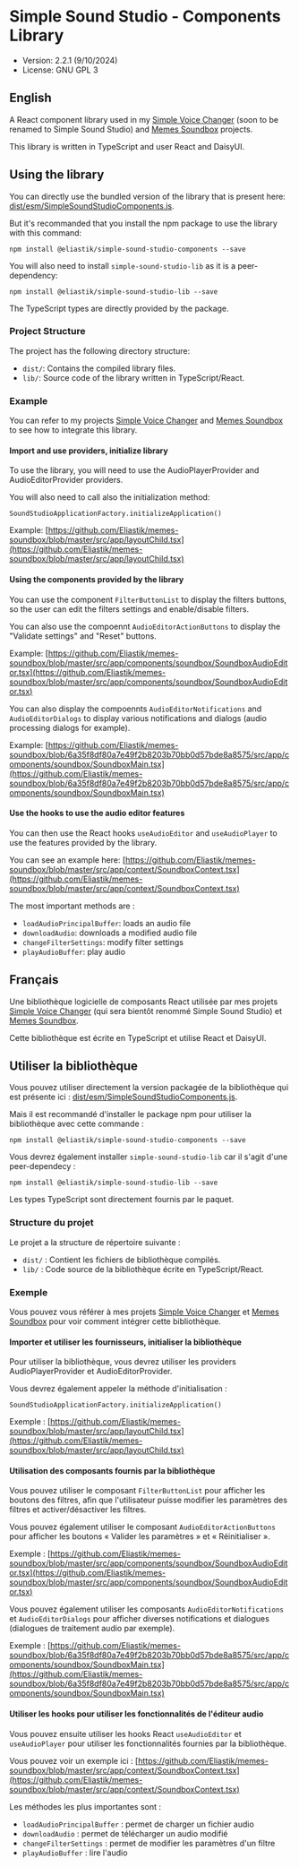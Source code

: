﻿# Simple Sound Studio - Components Library

* Version: 2.2.1 (9/10/2024)
* License: GNU GPL 3

## English

A React component library used in my [Simple Voice Changer](https://github.com/Eliastik/simple-voice-changer) (soon to be renamed to Simple Sound Studio) and [Memes Soundbox](https://github.com/Eliastik/memes-soundbox) projects.

This library is written in TypeScript and user React and DaisyUI.

## Using the library

You can directly use the bundled version of the library that is present here: [dist/esm/SimpleSoundStudioComponents.js](dist/esm/SimpleSoundStudioComponents.js).

But it's recommanded that you install the npm package to use the library with this command:

`npm install @eliastik/simple-sound-studio-components --save`

You will also need to install `simple-sound-studio-lib` as it is a peer-dependency:

`npm install @eliastik/simple-sound-studio-lib --save`

The TypeScript types are directly provided by the package.

### Project Structure

The project has the following directory structure:

- `dist/`: Contains the compiled library files.
- `lib/`: Source code of the library written in TypeScript/React.

### Example

You can refer to my projects [Simple Voice Changer](https://github.com/Eliastik/simple-voice-changer) and [Memes Soundbox](https://github.com/Eliastik/memes-soundbox) to see how to integrate this library.

#### Import and use providers, initialize library

To use the library, you will need to use the AudioPlayerProvider and AudioEditorProvider providers.

You will also need to call also the initialization method:

`SoundStudioApplicationFactory.initializeApplication()`

Example: [https://github.com/Eliastik/memes-soundbox/blob/master/src/app/layoutChild.tsx](https://github.com/Eliastik/memes-soundbox/blob/master/src/app/layoutChild.tsx)

#### Using the components provided by the library

You can use the component `FilterButtonList` to display the filters buttons, so the user can edit the filters settings and enable/disable filters.

You can also use the compoennt `AudioEditorActionButtons` to display the "Validate settings" and "Reset" buttons.

Example: [https://github.com/Eliastik/memes-soundbox/blob/master/src/app/components/soundbox/SoundboxAudioEditor.tsx](https://github.com/Eliastik/memes-soundbox/blob/master/src/app/components/soundbox/SoundboxAudioEditor.tsx)

You can also display the compoennts `AudioEditorNotifications` and `AudioEditorDialogs` to display various notifications and dialogs (audio processing dialogs for example).

Example: [https://github.com/Eliastik/memes-soundbox/blob/6a35f8df80a7e49f2b8203b70bb0d57bde8a8575/src/app/components/soundbox/SoundboxMain.tsx](https://github.com/Eliastik/memes-soundbox/blob/6a35f8df80a7e49f2b8203b70bb0d57bde8a8575/src/app/components/soundbox/SoundboxMain.tsx)

#### Use the hooks to use the audio editor features

You can then use the React hooks `useAudioEditor` and `useAudioPlayer` to use the features provided by the library.

You can see an example here: [https://github.com/Eliastik/memes-soundbox/blob/master/src/app/context/SoundboxContext.tsx](https://github.com/Eliastik/memes-soundbox/blob/master/src/app/context/SoundboxContext.tsx)

The most important methods are :

- `loadAudioPrincipalBuffer`: loads an audio file
- `downloadAudio`: downloads a modified audio file
- `changeFilterSettings`: modify filter settings
- `playAudioBuffer`: play audio

## Français

Une bibliothèque logicielle de composants React utilisée par mes projets [Simple Voice Changer](https://github.com/Eliastik/simple-voice-changer) (qui sera bientôt renommé Simple Sound Studio) et [Memes Soundbox](https://github.com/Eliastik/memes-soundbox).

Cette bibliothèque est écrite en TypeScript et utilise React et DaisyUI.

## Utiliser la bibliothèque

Vous pouvez utiliser directement la version packagée de la bibliothèque qui est présente ici : [dist/esm/SimpleSoundStudioComponents.js](dist/esm/SimpleSoundStudioComponents.js).

Mais il est recommandé d'installer le package npm pour utiliser la bibliothèque avec cette commande :

`npm install @eliastik/simple-sound-studio-components --save`

Vous devrez également installer `simple-sound-studio-lib` car il s'agit d'une peer-dependecy :

`npm install @eliastik/simple-sound-studio-lib --save`

Les types TypeScript sont directement fournis par le paquet.

### Structure du projet

Le projet a la structure de répertoire suivante :

- `dist/` : Contient les fichiers de bibliothèque compilés.
- `lib/` : Code source de la bibliothèque écrite en TypeScript/React.

### Exemple

Vous pouvez vous référer à mes projets [Simple Voice Changer](https://github.com/Eliastik/simple-voice-changer) et [Memes Soundbox](https://github.com/Eliastik/memes-soundbox) pour voir comment intégrer cette bibliothèque.

#### Importer et utiliser les fournisseurs, initialiser la bibliothèque

Pour utiliser la bibliothèque, vous devrez utiliser les providers AudioPlayerProvider et AudioEditorProvider.

Vous devrez également appeler la méthode d'initialisation :

`SoundStudioApplicationFactory.initializeApplication()`

Exemple : [https://github.com/Eliastik/memes-soundbox/blob/master/src/app/layoutChild.tsx](https://github.com/Eliastik/memes-soundbox/blob/master/src/app/layoutChild.tsx)

#### Utilisation des composants fournis par la bibliothèque

Vous pouvez utiliser le composant `FilterButtonList` pour afficher les boutons des filtres, afin que l'utilisateur puisse modifier les paramètres des filtres et activer/désactiver les filtres.

Vous pouvez également utiliser le composant `AudioEditorActionButtons` pour afficher les boutons « Valider les paramètres » et « Réinitialiser ».

Exemple : [https://github.com/Eliastik/memes-soundbox/blob/master/src/app/components/soundbox/SoundboxAudioEditor.tsx](https://github.com/Eliastik/memes-soundbox/blob/master/src/app/components/soundbox/SoundboxAudioEditor.tsx)

Vous pouvez également utiliser les composants `AudioEditorNotifications` et `AudioEditorDialogs` pour afficher diverses notifications et dialogues (dialogues de traitement audio par exemple).

Exemple : [https://github.com/Eliastik/memes-soundbox/blob/6a35f8df80a7e49f2b8203b70bb0d57bde8a8575/src/app/components/soundbox/SoundboxMain.tsx](https://github.com/Eliastik/memes-soundbox/blob/6a35f8df80a7e49f2b8203b70bb0d57bde8a8575/src/app/components/soundbox/SoundboxMain.tsx)

#### Utiliser les hooks pour utiliser les fonctionnalités de l'éditeur audio

Vous pouvez ensuite utiliser les hooks React `useAudioEditor` et `useAudioPlayer` pour utiliser les fonctionnalités fournies par la bibliothèque.

Vous pouvez voir un exemple ici : [https://github.com/Eliastik/memes-soundbox/blob/master/src/app/context/SoundboxContext.tsx](https://github.com/Eliastik/memes-soundbox/blob/master/src/app/context/SoundboxContext.tsx)

Les méthodes les plus importantes sont :

- `loadAudioPrincipalBuffer` : permet de charger un fichier audio
- `downloadAudio` : permet de télécharger un audio modifié
- `changeFilterSettings` : permet de modifier les paramètres d'un filtre
- `playAudioBuffer` : lire l'audio
